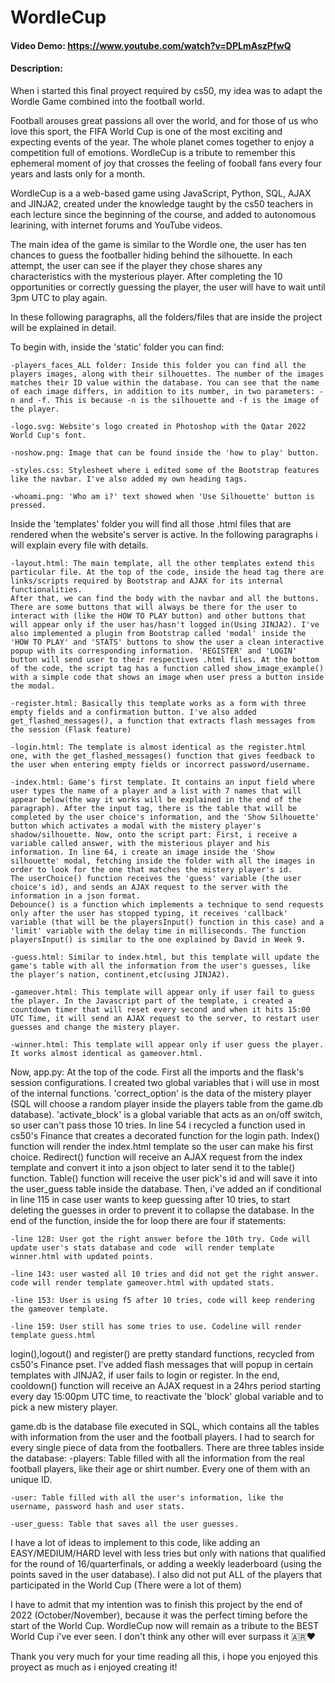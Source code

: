# WordleCup
#### Video Demo:  https://www.youtube.com/watch?v=DPLmAszPfwQ
#### Description:

When i started this final proyect required by cs50, my idea was to adapt the Wordle Game combined into the football world.

Football arouses great passions all over the world, and for those of us who love this sport, the FIFA World Cup is one of the most exciting and expecting events of the year. The whole planet comes together to enjoy a competition full of emotions. WordleCup is a tribute to remember this ephemeral moment of joy that crosses the feeling of fooball fans every four years and lasts only for a month.

WordleCup is a a web-based game using JavaScript, Python, SQL, AJAX and JINJA2, created under the knowledge taught by the cs50 teachers in each lecture since the beginning of the course, and added to autonomous learining, with internet forums and YouTube videos.

The main idea of the game is similar to the Wordle one, the user has ten chances to guess the footballer hiding behind the silhouette. In each attempt, the user can see if the player they chose shares any characteristics with the mysterious player. After completing the 10 opportunities or correctly guessing the player, the user will have to wait until 3pm UTC to play again.

In these following paragraphs, all the folders/files that are inside the project will be explained in detail.

To begin with, inside the 'static' folder you can find:

    -players_faces_ALL folder: Inside this folder you can find all the players images, along with their silhouettes. The number of the images matches their ID value within the database. You can see that the name of each image differs, in addition to its number, in two parameters: -n and -f. This is because -n is the silhouette and -f is the image of the player.

    -logo.svg: Website's logo created in Photoshop with the Qatar 2022 World Cup's font.

    -noshow.png: Image that can be found inside the 'how to play' button.

    -styles.css: Stylesheet where i edited some of the Bootstrap features like the navbar. I've also added my own heading tags.

    -whoami.png: 'Who am i?' text showed when 'Use Silhouette' button is pressed.

Inside the 'templates' folder you will find all those .html files that are rendered when the website's server is active. In the following paragraphs i will explain every file with details.

    -layout.html: The main template, all the other templates extend this particular file. At the top of the code, inside the head tag there are links/scripts required by Bootstrap and AJAX for its internal functionalities.
    After that, we can find the body with the navbar and all the buttons. There are some buttons that will always be there for the user to interact with (like the HOW TO PLAY button) and other buttons that will appear only if the user has/hasn't logged in(Using JINJA2). I've also implemented a plugin from Bootstrap called 'modal' inside the 'HOW TO PLAY' and 'STATS' buttons to show the user a clean interactive popup with its corresponding information. 'REGISTER' and 'LOGIN' button will send user to their respectives .html files. At the bottom of the code, the script tag has a function called show_image_example() with a simple code that shows an image when user press a button inside the modal.

    -register.html: Basically this template works as a form with three empty fields and a confirmation button. I've also added get_flashed_messages(), a function that extracts flash messages from the session (Flask feature)

    -login.html: The template is almost identical as the register.html one, with the get_flashed_messages() function that gives feedback to the user when entering empty fields or incorrect password/username.

    -index.html: Game's first template. It contains an input field where user types the name of a player and a list with 7 names that will appear below(the way it works will be explained in the end of the paragraph). After the input tag, there is the table that will be completed by the user choice's information, and the 'Show Silhouette' button which activates a modal with the mistery player's shadow/silhouette. Now, onto the script part: First, i receive a variable called answer, with the misterious player and his information. In line 64, i create an image inside the 'Show silhouette' modal, fetching inside the folder with all the images in order to look for the one that matches the mistery player's id.
    The userChoice() function receives the 'guess' variable (the user choice's id), and sends an AJAX request to the server with the information in a json format.
    Debounce() is a function which implements a technique to send requests only after the user has stopped typing, it receives 'callback' variable (that will be the playersInput() function in this case) and a 'limit' variable with the delay time in milliseconds. The function playersInput() is similar to the one explained by David in Week 9.

    -guess.html: Similar to index.html, but this template will update the game's table with all the information from the user's guesses, like the player's nation, continent,etc(using JINJA2).

    -gameover.html: This template will appear only if user fail to guess the player. In the Javascript part of the template, i created a countdown timer that will reset every second and when it hits 15:00 UTC Time, it will send an AJAX request to the server, to restart user guesses and change the mistery player.

    -winner.html: This template will appear only if user guess the player. It works almost identical as gameover.html.

Now, app.py: At the top of the code. First all the imports and the flask's session configurations. I created two global variables that i will use in most of the internal functions. 'correct_option' is the data of the mistery player (SQL will choose a random player inside the players table from the game.db database). 'activate_block' is a global variable that acts as an on/off switch, so user can't pass those 10 tries. In line 54 i recycled a function used in cs50's Finance that creates a decorated function for the login path.
Index() function will render the index.html template so the user can make his first choice.
Redirect() function will receive an AJAX request from the index template and convert it into a json object to later send it to the table() function.
Table() function will receive the user pick's id and will save it into the user_guess table inside the database. Then, i've added an if conditional in line 115 in case user wants to keep guessing after 10 tries, to start deleting the guesses in order to prevent it to collapse the database. In the end of the function, inside the for loop there are four if statements:

    -line 128: User got the right answer before the 10th try. Code will update user's stats database and code  will render template winner.html with updated points.

    -line 143: user wasted all 10 tries and did not get the right answer. code will render template gameover.html with updated stats.

    -line 153: User is using f5 after 10 tries, code will keep rendering the gameover template.

    -line 159: User still has some tries to use. Codeline will render template guess.html

login(),logout() and register() are pretty standard functions, recycled from cs50's Finance pset. I've added flash messages that will popup in certain templates with JINJA2, if user fails to login or register.
In the end, cooldown() function will receive an AJAX request in a 24hrs period starting every day 15:00pm UTC time, to reactivate the 'block' global variable and to pick a new mistery player.

game.db is the database file executed in SQL, which contains all the tables with information from the user and the football players. I had to search for every single piece of data from the footballers.
There are three tables inside the database:
    -players: Table filled with all the information from the real football players, like their age or shirt number. Every one of them with an unique ID.

    -user: Table filled with all the user's information, like the username, password hash and user stats.

    -user_guess: Table that saves all the user guesses.

I have a lot of ideas to implement to this code, like adding an EASY/MEDIUM/HARD level with less tries but only with nations that qualified for the round of 16/quarterfinals, or adding a weekly leaderboard (using the points saved in the user database). I also did not put ALL of the players that participated in the World Cup (There were a lot of them)

I have to admit that my intention was to finish this project by the end of 2022 (October/November), because it was the perfect timing before the start of the World Cup. WordleCup now will remain as a tribute to the BEST World Cup i've ever seen. I don't think any other will ever surpass it 🇦🇷❤

Thank you very much for your time reading all this, i hope you enjoyed this proyect as much as i enjoyed creating it!